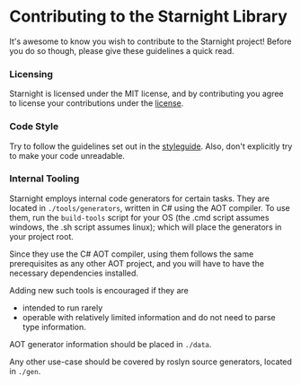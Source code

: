 # Contributing to the Starnight Library

It's awesome to know you wish to contribute to the Starnight project! Before you do so though, please give these guidelines a quick read.

### Licensing

Starnight is licensed under the MIT license, and by contributing you agree to license your contributions under the [license](./LICENSE).

### Code Style

Try to follow the guidelines set out in the [styleguide](./styleguide.md). Also, don't explicitly try to make your code unreadable.

### Internal Tooling

Starnight employs internal code generators for certain tasks. They are located in `./tools/generators`, written in C# using the AOT compiler. To use them, run the `build-tools` script for your OS (the .cmd script assumes windows, the .sh script assumes linux); which will place the generators in your project root.

Since they use the C# AOT compiler, using them follows the same prerequisites as any other AOT project, and you will have to have the necessary dependencies installed.

Adding new such tools is encouraged if they are
- intended to run rarely
- operable with relatively limited information and do not need to parse type information.

AOT generator information should be placed in `./data`.

Any other use-case should be covered by roslyn source generators, located in `./gen`.
